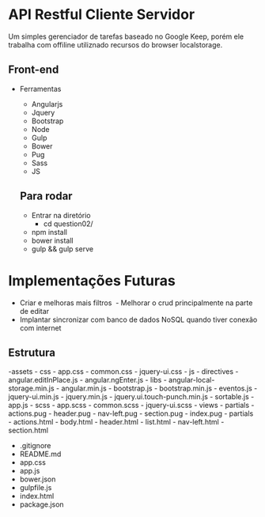 # API Restful Cliente Servidor
Um simples gerenciador de tarefas baseado no Google Keep, porém ele trabalha com offiline utiliznado recursos do browser localstorage.

## Front-end
- Ferramentas
  - Angularjs
  - Jquery
  - Bootstrap
  - Node
  - Gulp
  - Bower
  - Pug
  - Sass
  - JS

  ## Para rodar
    - Entrar na diretório
      - cd question02/
    - npm install 
    - bower install 
    - gulp && gulp serve  
  
# Implementações Futuras
  - Criar e melhoras mais filtros 
  - Melhorar o crud principalmente na parte de editar
  - Implantar sincronizar com banco de dados NoSQL quando tiver conexão com internet
  
## Estrutura
-assets
	- css
		- app.css
		- common.css
		- jquery-ui.css
	- js
	- directives
		- angular.editInPlace.js
		- angular.ngEnter.js
	- libs
		- angular-local-storage.min.js
		- angular.min.js
		- bootstrap.js
		- bootstrap.min.js
		- eventos.js
		- jquery-ui.min.js
		- jquery.min.js
		- jquery.ui.touch-punch.min.js
		- sortable.js
		- app.js
	- scss
		- app.scss
		- common.scss
		- jquery-ui.scss
	- views
		- partials
		- actions.pug
		- header.pug
		- nav-left.pug
		- section.pug
		- index.pug
	- partials
		- actions.html
		- body.html
		- header.html
		- list.html
		- nav-left.html
		- section.html
- .gitignore
- README.md
- app.css
- app.js
- bower.json
- gulpfile.js
- index.html
- package.json
